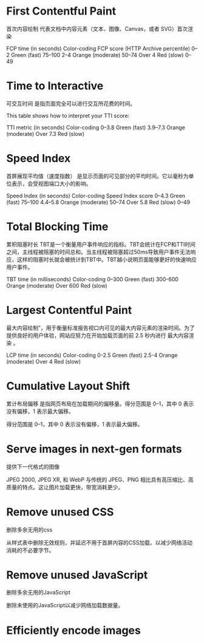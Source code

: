 # First Contentful Paint
首次内容绘制 代表文档中内容元素（文本、图像、Canvas，或者 SVG）首次渲染


FCP time
(in seconds)	Color-coding	FCP score
(HTTP Archive percentile)
0–2	Green (fast)	75–100
2–4	Orange (moderate)	50–74
Over 4	Red (slow)	0–49



# Time to Interactive
可交互时间  是指页面完全可以进行交互所花费的时间。

This table shows how to interpret your TTI score:

TTI metric
(in seconds)	Color-coding
0–3.8	Green (fast)
3.9–7.3	Orange (moderate)
Over 7.3	Red (slow)



# Speed Index
首屏展现平均值（速度指数） 是显示页面的可见部分的平均时间。它以毫秒为单位表示，会受视图端口大小的影响。

Speed Index
(in seconds)	Color-coding	Speed Index score
0–4.3	Green (fast)	75–100
4.4–5.8	Orange (moderate)	50–74
Over 5.8	Red (slow)	0–49


# Total Blocking Time
累积阻塞时长 TBT是一个衡量用户事件响应的指标。TBT会统计在FCP和TTI时间之间，主线程被阻塞的时间总和。当主线程被阻塞超过50ms导致用户事件无法响应，这样的阻塞时长就会被统计到TBT中。TBT越小说明页面能够更好的快速响应用户事件。

TBT time
(in milliseconds)	Color-coding
0–300	Green (fast)
300-600	Orange (moderate)
Over 600	Red (slow)

# Largest Contentful Paint
最大内容绘制”，用于衡量标准报告视口内可见的最大内容元素的渲染时间。为了提供良好的用户体验，网站应努力在开始加载页面的前 2.5 秒内进行 最大内容渲染 。


LCP time
(in seconds)	Color-coding
0-2.5	Green (fast)
2.5-4	Orange (moderate)
Over 4	Red (slow)

# Cumulative Layout Shift
累计布局偏移 是指网页布局在加载期间的偏移量。得分范围是 0–1，其中 0 表示没有偏移，1 表示最大偏移。

得分范围是 0–1，其中 0 表示没有偏移，1 表示最大偏移。



# Serve images in next-gen formats

提供下一代格式的图像

JPEG 2000, JPEG XR, 和 WebP 与传统的 JPEG、PNG 相比具有高压缩比、高质量的特点。这让图片加载更快，带宽消耗更少。

# Remove unused CSS
删除多余无用的css

从样式表中删除无效规则，并延迟不用于首屏内容的CSS加载，以减少网络活动消耗的不必要字节。

# Remove unused JavaScript
删除多余无用的JavaScript

删除未使用的JavaScript以减少网络加载数据量。

# Efficiently encode images
